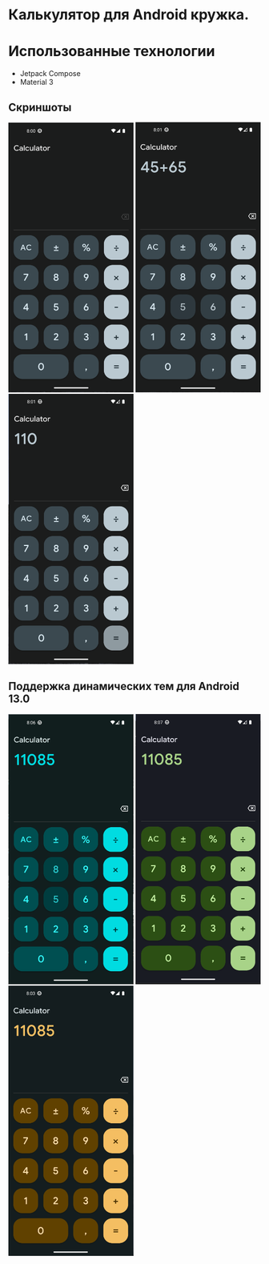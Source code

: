 # Калькулятор для Android кружка.

# Использованные технологии
* Jetpack Compose
* Material 3



## Скриншоты
<p>
    <img src="image/firstScreen.png" width="250" height="540">
    <img src="image/secondScreen.png" width="250" height="540">
    <img src="image/thirdScreens.png" width="250" height="540">
</p>

## Поддержка динамических тем для Android 13.0

<p>
    <img src="image/BlueTheme.png" width="250" height="540">
    <img src="image/GreenTheme.png" width="250" height="540">
    <img src="image/ThemeScreens.png" width="250" height="540">
</p>
